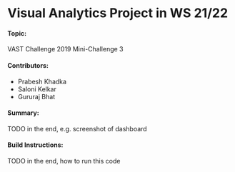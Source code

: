 # Visual Analytics Project in WS 21/22

#### Topic: 

VAST Challenge 2019 Mini-Challenge 3

#### Contributors:

- Prabesh Khadka
- Saloni Kelkar
- Gururaj Bhat

#### Summary:

TODO in the end, e.g. screenshot of dashboard

#### Build Instructions:

TODO in the end, how to run this code

